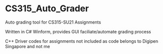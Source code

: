 # CS315_Auto_Grader


Auto grading tool for CS315-SU21 Assignments

Written in C# Winform, provides GUI faciliate/automate grading process

C++ Driver codes for assignments not included as code belongs to Digipen Singapore and not me
